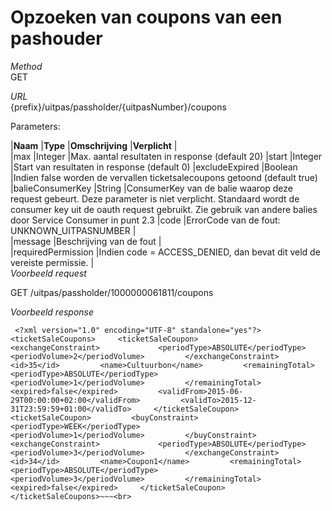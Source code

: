 ---
---

# Opzoeken van coupons van een pashouder

_Method_  
 GET

_URL_  
 {prefix}/uitpas/passholder/{uitpasNumber}/coupons

Parameters:

 |**Naam** |**Type** |**Omschrijving** |**Verplicht** |  
 |max |Integer |Max. aantal resultaten in response (default 20) |start |Integer |Start van resultaten in response (default 0) |excludeExpired |Boolean |Indien false worden de vervallen ticketsalecoupons getoond (default true) |balieConsumerKey |String |ConsumerKey van de balie waarop deze request gebeurt. Deze parameter is niet verplicht. Standaard wordt de consumer key uit de oauth request gebruikt. Zie gebruik van andere balies door Service Consumer in punt 2.3 |code |ErrorCode van de fout:  
 UNKNOWN\_UITPASNUMBER |  
 |message |Beschrijving van de fout |  
 |requiredPermission |Indien code = ACCESS\_DENIED, dan bevat dit veld de vereiste permissie. |  
_Voorbeeld request_

GET /uitpas/passholder/1000000061811/coupons

_Voorbeeld response_

~~~
 <?xml version="1.0" encoding="UTF-8" standalone="yes"?> <ticketSaleCoupons>     <ticketSaleCoupon>         <exchangeConstraint>             <periodType>ABSOLUTE</periodType>             <periodVolume>2</periodVolume>         </exchangeConstraint>         <id>35</id>         <name>Cultuurbon</name>         <remainingTotal>             <periodType>ABSOLUTE</periodType>             <periodVolume>1</periodVolume>         </remainingTotal>         <expired>false</expired>         <validFrom>2015-06-29T00:00:00+02:00</validFrom>         <validTo>2015-12-31T23:59:59+01:00</validTo>     </ticketSaleCoupon>     <ticketSaleCoupon>         <buyConstraint>             <periodType>WEEK</periodType>             <periodVolume>1</periodVolume>         </buyConstraint>         <exchangeConstraint>             <periodType>ABSOLUTE</periodType>             <periodVolume>3</periodVolume>         </exchangeConstraint>         <id>34</id>         <name>Coupon1</name>         <remainingTotal>             <periodType>ABSOLUTE</periodType>             <periodVolume>3</periodVolume>         </remainingTotal>         <expired>false</expired>     </ticketSaleCoupon> </ticketSaleCoupons>~~~<br>